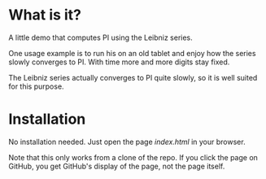 What is it?
===========

A little demo that computes PI using the Leibniz series.

One usage example is to run his on an old tablet and enjoy how the series slowly
converges to PI. With time more and more digits stay fixed.

The Leibniz series actually converges to PI quite slowly, so it is well suited
for this purpose.

Installation
============

No installation needed. Just open the page _index.html_ in your browser.

Note that this only works from a clone of the repo. If you click the page on
GitHub, you get GitHub's display of the page, not the page itself.
